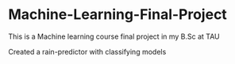 # Machine-Learning-Final-Project

This is a Machine learning course final project in my B.Sc at TAU

Created a rain-predictor with classifying models
